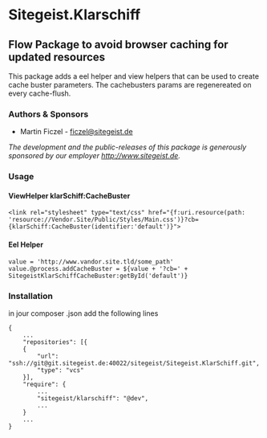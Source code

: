 # Sitegeist.Klarschiff

## Flow Package to avoid browser caching for updated resources

This package adds a eel helper and view helpers that can be used to create cache buster parameters. 
The cachebusters params are regenereated on every cache-flush.

### Authors & Sponsors

* Martin Ficzel - ficzel@sitegeist.de

*The development and the public-releases of this package is generously sponsored 
by our employer http://www.sitegeist.de.*

### Usage

#### ViewHelper klarSchiff:CacheBuster 
```
<link rel="stylesheet" type="text/css" href="{f:uri.resource(path: 'resource://Vendor.Site/Public/Styles/Main.css')}?cb={klarSchiff:CacheBuster(identifier:'default')}">
```
#### Eel Helper
```
value = 'http://www.vandor.site.tld/some_path'
value.@process.addCacheBuster = ${value + '?cb=' + SitegeistKlarSchiffCacheBuster:getById('default')}
```

### Installation 

in jour composer .json add the following lines
```
{
    ...
    "repositories": [{
    {
        "url": "ssh://git@git.sitegeist.de:40022/sitegeist/Sitegeist.KlarSchiff.git",
        "type": "vcs"
    }],
    "require": {
        ...
        "sitegeist/klarschiff": "@dev",
        ...
    }
    ...
}
```